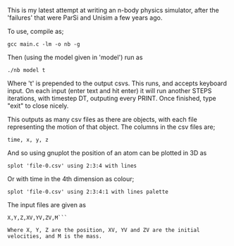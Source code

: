 This is my latest attempt at writing an n-body physics simulator, after the 'failures' that were ParSi and Unisim a few years ago.

To use, compile as;

```gcc main.c -lm -o nb -g```

Then (using the model given in 'model') run as

```./nb model t```

Where 't' is prepended to the output csvs. This runs, and accepts keyboard input. On each input (enter text and hit enter) it will run another STEPS iterations, with timestep DT, outputing every PRINT. Once finished, type "exit" to close nicely.

 This outputs as many csv files as there are objects, with each file representing the motion of that object. The columns in the csv files are;

```time, x, y, z```

And so using gnuplot the position of an atom can be plotted in 3D as 

```splot 'file-0.csv' using 2:3:4 with lines```

Or with time in the 4th dimension as colour;

```splot 'file-0.csv' using 2:3:4:1 with lines palette```

The input files are given as

```STEPS:PRINT:DT
X,Y,Z,XV,YV,ZV,M```

Where X, Y, Z are the position, XV, YV and ZV are the initial velocities, and M is the mass. 
